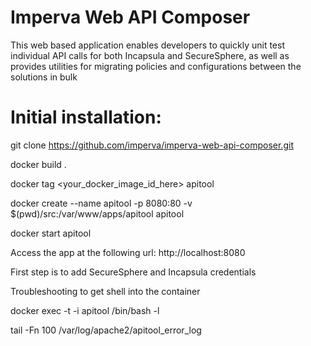 # Imperva Web API Composer
This web based application enables developers to quickly unit test individual API calls for both Incapsula and SecureSphere, as well as provides utilities for migrating policies and configurations between the solutions in bulk

# Initial installation:
git clone https://github.com/imperva/imperva-web-api-composer.git

docker build .

docker tag <your_docker_image_id_here> apitool

docker create --name apitool -p 8080:80 -v $(pwd)/src:/var/www/apps/apitool apitool

docker start apitool

Access the app at the following url: 
http://localhost:8080

First step is to add SecureSphere and Incapsula credentials


Troubleshooting to get shell into the container

docker exec -t -i apitool /bin/bash -l

tail -Fn 100 /var/log/apache2/apitool_error_log
